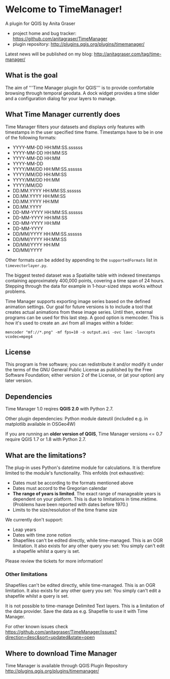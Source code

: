 # Welcome to TimeManager!

A plugin for QGIS by Anita Graser 

* project home and bug tracker: https://github.com/anitagraser/TimeManager
* plugin repository: http://plugins.qgis.org/plugins/timemanager/

Latest news will be published on my blog: http://anitagraser.com/tag/time-manager/


## What is the goal

The aim of '''Time Manager plugin for QGIS''' is to provide comfortable browsing through temporal geodata. A dock widget provides a time slider and a configuration dialog for your layers to manage.

## What Time Manager currently does

Time Manager filters your datasets and displays only features with timestamps in the user specified time frame. Timestamps have to be in one of the following formats:

* YYYY-MM-DD HH:MM:SS.ssssss
* YYYY-MM-DD HH:MM:SS
* YYYY-MM-DD HH:MM
* YYYY-MM-DD
* YYYY/MM/DD HH:MM:SS.ssssss
* YYYY/MM/DD HH:MM:SS
* YYYY/MM/DD HH:MM
* YYYY/MM/DD
* DD.MM.YYYY HH:MM:SS.ssssss
* DD.MM.YYYY HH:MM:SS
* DD.MM.YYYY HH:MM
* DD.MM.YYYY
* DD-MM-YYYY HH:MM:SS.ssssss
* DD-MM-YYYY HH:MM:SS
* DD-MM-YYYY HH:MM
* DD-MM-YYYY
* DD/MM/YYYY HH:MM:SS.ssssss
* DD/MM/YYYY HH:MM:SS
* DD/MM/YYYY HH:MM
* DD/MM/YYYY

Other formats can be added by appending to the `supportedFormats` list in `timevectorlayer.py`.

The biggest tested dataset was a Spatialite table with indexed timestamps containing approximately 400,000 points, covering a time span of 24 hours. Stepping through the data for example in 1-hour-sized steps works without problems.

Time Manager supports exporting image series based on the defined animation settings. Our goal for future versions is to include a tool that creates actual animations from these image series. Until then, external programs can be used for this last step. A good option is memcoder. This is how it's used to create an .avi from all images within a folder:

``mencoder "mf://*.png" -mf fps=10 -o output.avi -ovc lavc -lavcopts vcodec=mpeg4``

## License

This program is free software; you can redistribute it and/or modify
it under the terms of the GNU General Public License as published by
the Free Software Foundation; either version 2 of the License, or
(at your option) any later version.

## Dependencies

Time Manager 1.0 reqires **QGIS 2.0** with Python 2.7.

Other plugin dependencies: Python module dateutil (included e.g. in matplotlib available in OSGeo4W)

If you are running an **older version of QGIS**, Time Manager versions <= 0.7 require QGIS 1.7 or 1.8 with Python 2.7.

## What are the limitations?

The plug-in uses Python's datetime module for calculations. It is therefore limited to the module's functionality. This enfolds (not exhaustive):

* Dates must be according to the formats mentioned above
* Dates must accord to the Gregorian calendar
* **The range of years is limited**. The exact range of manageable years is dependent on your platform. This is due to limitations in time.mktime. (Problems have been reported with dates before 1970.)
* Limits to the size/resolution of the time frame size

We currently don't support:

* Leap years
* Dates with time zone notion
* Shapefiles can't be edited directly, while time-managed. This is an OGR limitation. It also exists for any other query you set: You simply can't edit a shapefile whilst a query is set.

Please review the tickets for more information!

### Other limitations

Shapefiles can't be edited directly, while time-managed. This is an OGR limitation. It also exists for any other query you set: You simply can't edit a shapefile whilst a query is set.

It is not possible to time-manage Delimited Text layers. This is a limitation of the data provider. Save the data as e.g. Shapefile to use it with Time Manager.

For other known issues check https://github.com/anitagraser/TimeManager/issues?direction=desc&sort=updated&state=open

## Where to download Time Manager

Time Manager is available through QGIS Plugin Repository http://plugins.qgis.org/plugins/timemanager/
